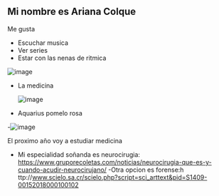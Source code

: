 ## Mi nombre es Ariana Colque
Me gusta 
- Escuchar musica
- Ver series 
- Estar con las nenas de ritmica
  
![image](https://github.com/arianacolque27/arianacolque27/assets/172040191/8b522ae5-a1dc-4320-a6fd-5fdcbdf9cbc0)
  
- La medicina

  ![image](https://github.com/arianacolque27/arianacolque27/assets/172040191/8ba41e61-dd3a-4dad-963d-30c122f524ed)

- Aquarius pomelo rosa

-![image](https://github.com/arianacolque27/arianacolque27/assets/172040191/01cb5f0d-2b27-4bb5-ad61-5afae59f683a)

El proximo año voy a estudiar medicina

  - Mi especialidad soñanda es neurocirugia:
https://www.gruporecoletas.com/noticias/neurocirugia-que-es-y-cuando-acudir-neurocirujano/
-Otra opcion es forense:h
ttp://www.scielo.sa.cr/scielo.php?script=sci_arttext&pid=S1409-00152018000100102

